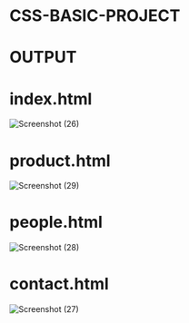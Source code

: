 # CSS-BASIC-PROJECT

# OUTPUT

# index.html
![Screenshot (26)](https://github.com/Krishna-Prakaash/CSS-BASIC-PROJECT/assets/93427144/1df57897-0db8-4f24-b6e3-00707526e271)

# product.html
![Screenshot (29)](https://github.com/Krishna-Prakaash/CSS-BASIC-PROJECT/assets/93427144/a40c6374-7690-476f-b491-96935742fe2f)

# people.html
![Screenshot (28)](https://github.com/Krishna-Prakaash/CSS-BASIC-PROJECT/assets/93427144/40fc22b9-3ef9-47fe-81e0-512e354d0487)

# contact.html
![Screenshot (27)](https://github.com/Krishna-Prakaash/CSS-BASIC-PROJECT/assets/93427144/44fa32d3-811c-4ea5-8031-f79634afb5e5)

